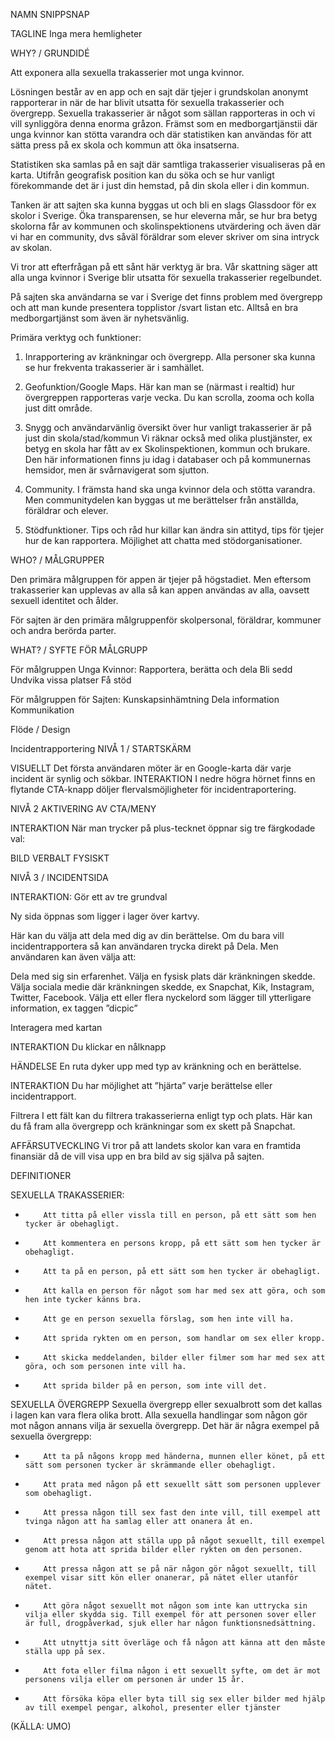 
NAMN
SNIPPSNAP

TAGLINE
Inga mera hemligheter


WHY? / GRUNDIDÉ

Att exponera alla sexuella trakasserier mot unga kvinnor. 



Lösningen består av en app och en sajt där tjejer i grundskolan anonymt rapporterar in när de har blivit utsatta för sexuella trakasserier och övergrepp. Sexuella trakasserier är något som sällan rapporteras in och vi vill synliggöra denna enorma gråzon. Främst som en medborgartjänstii där unga kvinnor kan stötta varandra och där statistiken kan användas för att sätta press på ex skola och kommun att öka insatserna.

Statistiken ska samlas på en sajt där samtliga trakasserier visualiseras på en karta. Utifrån geografisk position kan du söka och se hur vanligt förekommande det är i just din hemstad, på din skola eller i din kommun.

Tanken är att sajten ska kunna byggas ut och bli en slags Glassdoor för ex skolor i Sverige. Öka transparensen, se hur eleverna mår, se hur bra betyg skolorna får av kommunen och skolinspektionens utvärdering och även där vi har en community, dvs såväl föräldrar som elever skriver om sina intryck av skolan. 

Vi tror att efterfrågan på ett sånt här verktyg är bra. Vår skattning säger att alla unga kvinnor i Sverige blir utsatta för sexuella trakasserier regelbundet. 

På sajten ska användarna se var i Sverige det finns problem med övergrepp och att man kunde presentera topplistor /svart listan etc. Alltså en bra medborgartjänst som även är nyhetsvänlig. 


Primära verktyg och funktioner:
1. Inrapportering av kränkningar och övergrepp. Alla personer ska kunna se hur frekventa trakasserier är i samhället.

2. Geofunktion/Google Maps. Här kan man se (närmast i realtid) hur övergreppen rapporteras varje vecka. Du kan scrolla, zooma och kolla just ditt område. 


3. Snygg och användarvänlig översikt över hur vanligt trakasserier är på just din skola/stad/kommun Vi räknar också med olika plustjänster, ex betyg en skola har fått av ex Skolinspektionen, kommun och brukare. Den här informationen finns ju idag i databaser och på kommunernas hemsidor, men är svårnavigerat som sjutton. 


4. Community. I främsta hand ska unga kvinnor dela och stötta varandra. Men communitydelen kan byggas ut me berättelser från anställda, föräldrar och elever.

5. Stödfunktioner. Tips och råd hur killar kan ändra sin attityd, tips för tjejer hur de kan rapportera. Möjlighet att chatta med stödorganisationer.





WHO? / MÅLGRUPPER

Den primära målgruppen för appen är tjejer på högstadiet. Men eftersom trakasserier kan upplevas av alla så kan appen användas av alla, oavsett sexuell identitet och ålder.

För sajten är den primära målgruppenför skolpersonal, föräldrar, kommuner och andra berörda parter. 

WHAT? / SYFTE FÖR MÅLGRUPP

För målgruppen Unga Kvinnor:
Rapportera, berätta och dela
Bli sedd
Undvika vissa platser
Få stöd

För målgruppen för Sajten:
Kunskapsinhämtning
Dela information
Kommunikation

Flöde / Design

Incidentrapportering
NIVÅ 1 / STARTSKÄRM

VISUELLT 
Det första användaren möter är en Google-karta där varje incident är synlig och sökbar.
INTERAKTION
I nedre högra hörnet finns en flytande CTA-knapp döljer flervalsmöjligheter för incidentraportering.

NIVÅ 2
AKTIVERING AV CTA/MENY

INTERAKTION
När man trycker på plus-tecknet öppnar sig tre färgkodade val:

BILD
VERBALT
FYSISKT




NIVÅ 3 / INCIDENTSIDA

INTERAKTION: Gör ett av tre grundval

Ny sida öppnas som ligger i lager över kartvy.

Här kan du välja att dela med dig av din berättelse.
Om du bara vill incidentrapportera så kan användaren trycka direkt på Dela.
Men användaren kan även välja att:

Dela med sig sin erfarenhet.
Välja en fysisk plats där kränkningen skedde.
Välja sociala medie där kränkningen skedde, ex Snapchat, Kik, Instagram, Twitter, Facebook.
Välja ett eller flera nyckelord som lägger till ytterligare information, ex taggen ”dicpic”


Interagera med kartan

INTERAKTION
Du klickar en nålknapp

HÄNDELSE
En ruta dyker upp med typ av kränkning och en berättelse.

INTERAKTION
Du har möjlighet att ”hjärta” varje berättelse eller incidentrapport.

Filtrera 
I ett fält kan du filtrera trakasserierna enligt typ och plats. Här kan du få fram alla övergrepp och kränkningar som ex skett på Snapchat.



AFFÄRSUTVECKLING
Vi tror på att landets skolor kan vara en framtida finansiär då de vill visa upp en bra bild av sig själva på sajten.



DEFINITIONER

SEXUELLA TRAKASSERIER:
*         Att titta på eller vissla till en person, på ett sätt som hen tycker är obehagligt.


*         Att kommentera en persons kropp, på ett sätt som hen tycker är obehagligt.


*         Att ta på en person, på ett sätt som hen tycker är obehagligt.


*         Att kalla en person för något som har med sex att göra, och som hen inte tycker känns bra. 


*         Att ge en person sexuella förslag, som hen inte vill ha.


*         Att sprida rykten om en person, som handlar om sex eller kropp.


*         Att skicka meddelanden, bilder eller filmer som har med sex att göra, och som personen inte vill ha.


*         Att sprida bilder på en person, som inte vill det.  


SEXUELLA ÖVERGREPP
Sexuella övergrepp eller sexualbrott som det kallas i lagen kan vara flera olika brott. Alla sexuella handlingar som någon gör mot någon annans vilja är sexuella övergrepp. Det här är några exempel på sexuella övergrepp:


*         Att ta på någons kropp med händerna, munnen eller könet, på ett sätt som personen tycker är skrämmande eller obehagligt.


*         Att prata med någon på ett sexuellt sätt som personen upplever som obehagligt.


*         Att pressa någon till sex fast den inte vill, till exempel att tvinga någon att ha samlag eller att onanera åt en.


*         Att pressa någon att ställa upp på något sexuellt, till exempel genom att hota att sprida bilder eller rykten om den personen.


*         Att pressa någon att se på när någon gör något sexuellt, till exempel visar sitt kön eller onanerar, på nätet eller utanför nätet.


*         Att göra något sexuellt mot någon som inte kan uttrycka sin vilja eller skydda sig. Till exempel för att personen sover eller är full, drogpåverkad, sjuk eller har någon funktionsnedsättning.


*         Att utnyttja sitt överläge och få någon att känna att den måste ställa upp på sex.


*         Att fota eller filma någon i ett sexuellt syfte, om det är mot personens vilja eller om personen är under 15 år.


*         Att försöka köpa eller byta till sig sex eller bilder med hjälp av till exempel pengar, alkohol, presenter eller tjänster

(KÄLLA: UMO)
